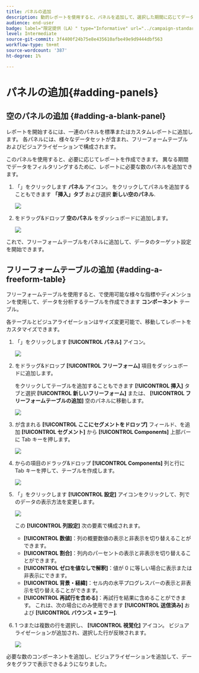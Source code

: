 ```yaml
---
title: パネルの追加
description: 動的レポートを使用すると、パネルを追加して、選択した期間に応じてデータをより適切にフィルタリングできます。
audience: end-user
badge: label="限定提供（LA）" type="Informative" url="../campaign-standard-migration-home.md" tooltip="Campaign Standard移行済みユーザーに制限"
level: Intermediate
source-git-commit: 3f4400f24b75e8e435610afbe49e9d9444dbf563
workflow-type: tm+mt
source-wordcount: '387'
ht-degree: 1%

---
```


# パネルの追加{#adding-panels}

## 空のパネルの追加 {#adding-a-blank-panel}

レポートを開始するには、一連のパネルを標準またはカスタムレポートに追加します。 各パネルには、様々なデータセットが含まれ、フリーフォームテーブルおよびビジュアライゼーションで構成されます。

このパネルを使用すると、必要に応じてレポートを作成できます。 異なる期間でデータをフィルタリングするために、レポートに必要な数のパネルを追加できます。

1. 「」をクリックします **パネル** アイコン。 をクリックしてパネルを追加することもできます **「挿入」タブ** および選択 **新しい空のパネル**.

   ![](assets/dynamic_report_panel_1.png)

1. をドラッグ&amp;ドロップ **空のパネル** をダッシュボードに追加します。

   ![](assets/dynamic_report_panel.png)

これで、フリーフォームテーブルをパネルに追加して、データのターゲット設定を開始できます。

## フリーフォームテーブルの追加 {#adding-a-freeform-table}

フリーフォームテーブルを使用すると、で使用可能な様々な指標やディメンションを使用して、データを分析するテーブルを作成できます **コンポーネント** テーブル。

各テーブルとビジュアライゼーションはサイズ変更可能で、移動してレポートをカスタマイズできます。

1. 「」をクリックします **[!UICONTROL パネル]** アイコン。

   ![](assets/dynamic_report_panel_1.png)

1. をドラッグ&amp;ドロップ **[!UICONTROL フリーフォーム]** 項目をダッシュボードに追加します。

   をクリックしてテーブルを追加することもできます **[!UICONTROL 挿入]** タブと選択 **[!UICONTROL 新しいフリーフォーム]** または、 **[!UICONTROL フリーフォームテーブルの追加]** 空のパネルに移動します。

   ![](assets/dynamic_report_panel_2.png)

1. が含まれる **[!UICONTROL ここにセグメントをドロップ]** フィールド、を追加 **[!UICONTROL セグメント]** から **[!UICONTROL Components]** 上部バーに Tab キーを押します。

   ![](assets/dynamic_report_panel_3.png)

1. からの項目のドラッグ&amp;ドロップ **[!UICONTROL Components]** 列と行に Tab キーを押して、テーブルを作成します。

   ![](assets/dynamic_report_freeform_3.png)

1. 「」をクリックします **[!UICONTROL 設定]** アイコンをクリックして、列でのデータの表示方法を変更します。

   ![](assets/dynamic_report_freeform_4.png)

   この **[!UICONTROL 列設定]** 次の要素で構成されます。

   * **[!UICONTROL 数値]**：列の概要数値の表示と非表示を切り替えることができます。
   * **[!UICONTROL 割合]**：列内のパーセントの表示と非表示を切り替えることができます。
   * **[!UICONTROL ゼロを値なしで解釈]**：値が 0 に等しい場合に表示または非表示にできます。
   * **[!UICONTROL 背景・経緯]**：セル内の水平プログレスバーの表示と非表示を切り替えることができます。
   * **[!UICONTROL 再試行を含める]**：再試行を結果に含めることができます。 これは、次の場合にのみ使用できます **[!UICONTROL 送信済み]** および **[!UICONTROL バウンス + エラー]**.

1. 1 つまたは複数の行を選択し、 **[!UICONTROL 視覚化]** アイコン。 ビジュアライゼーションが追加され、選択した行が反映されます。

   ![](assets/dynamic_report_freeform_5.png)

必要な数のコンポーネントを追加し、ビジュアライゼーションを追加して、データをグラフで表示できるようになりました。

